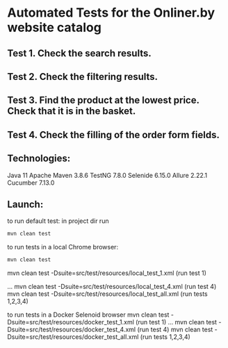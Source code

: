 # Automated Tests for the Onliner.by website catalog

## Test 1. Check the search results.
## Test 2. Check the filtering results.
## Test 3. Find the product at the lowest price. Сheck that it is in the basket.
## Test 4. Check the filling of the order form fields.

## Technologies:
Java 11
Apache Maven 3.8.6 
TestNG 7.8.0
Selenide 6.15.0
Allure 2.22.1       
Cucumber 7.13.0
        
## Launch:
to run default test:
in project dir run 
```java
mvn clean test
```

to run tests in a local Chrome browser:
```bash
mvn clean test
```
mvn clean test -Dsuite=src/test/resources/local_test_1.xml (run test 1)

...
mvn clean test -Dsuite=src/test/resources/local_test_4.xml (run test 4)
mvn clean test -Dsuite=src/test/resources/local_test_all.xml  (run tests 1,2,3,4)

to run tests in a Docker Selenoid browser
mvn clean test -Dsuite=src/test/resources/docker_test_1.xml (run test 1)
...
mvn clean test -Dsuite=src/test/resources/docker_test_4.xml (run test 4)
mvn clean test -Dsuite=src/test/resources/docker_test_all.xml  (run tests 1,2,3,4)


